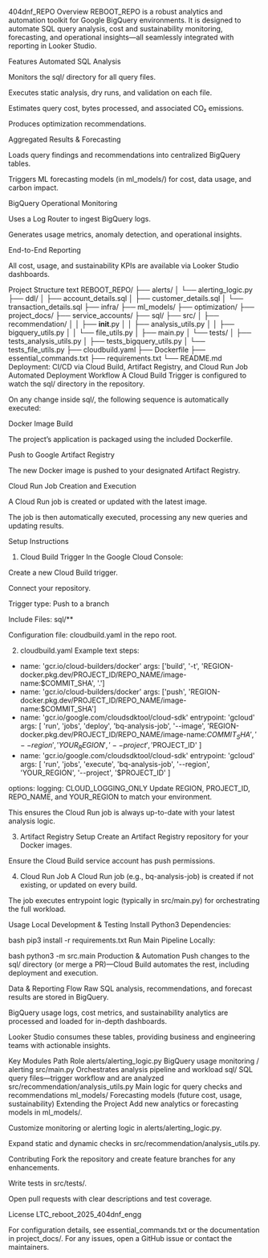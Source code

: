 404dnf_REPO
Overview
REBOOT_REPO is a robust analytics and automation toolkit for Google BigQuery environments. It is designed to automate SQL query analysis, cost and sustainability monitoring, forecasting, and operational insights—all seamlessly integrated with reporting in Looker Studio.

Features
Automated SQL Analysis

Monitors the sql/ directory for all query files.

Executes static analysis, dry runs, and validation on each file.

Estimates query cost, bytes processed, and associated CO₂ emissions.

Produces optimization recommendations.

Aggregated Results & Forecasting

Loads query findings and recommendations into centralized BigQuery tables.

Triggers ML forecasting models (in ml_models/) for cost, data usage, and carbon impact.

BigQuery Operational Monitoring

Uses a Log Router to ingest BigQuery logs.

Generates usage metrics, anomaly detection, and operational insights.

End-to-End Reporting

All cost, usage, and sustainability KPIs are available via Looker Studio dashboards.

Project Structure
text
REBOOT_REPO/
├── alerts/
│   └── alerting_logic.py
├── ddl/
│   ├── account_details.sql
│   ├── customer_details.sql
│   └── transaction_details.sql
├── infra/
├── ml_models/
├── optimization/
├── project_docs/
├── service_accounts/
├── sql/
├── src/
│   ├── recommendation/
│   │   ├── __init__.py
│   │   ├── analysis_utils.py
│   │   ├── bigquery_utils.py
│   │   └── file_utils.py
│   ├── main.py
│   └── tests/
│       ├── tests_analysis_utils.py
│       ├── tests_bigquery_utils.py
│       └── tests_file_utils.py
├── cloudbuild.yaml
├── Dockerfile
├── essential_commands.txt
├── requirements.txt
└── README.md
Deployment: CI/CD via Cloud Build, Artifact Registry, and Cloud Run Job
Automated Deployment Workflow
A Cloud Build Trigger is configured to watch the sql/ directory in the repository.

On any change inside sql/, the following sequence is automatically executed:

Docker Image Build

The project’s application is packaged using the included Dockerfile.

Push to Google Artifact Registry

The new Docker image is pushed to your designated Artifact Registry.

Cloud Run Job Creation and Execution

A Cloud Run job is created or updated with the latest image.

The job is then automatically executed, processing any new queries and updating results.

Setup Instructions
1. Cloud Build Trigger
In the Google Cloud Console:

Create a new Cloud Build trigger.

Connect your repository.

Trigger type: Push to a branch

Include Files: sql/**

Configuration file: cloudbuild.yaml in the repo root.

2. cloudbuild.yaml Example
text
steps:
  - name: 'gcr.io/cloud-builders/docker'
    args: ['build', '-t', 'REGION-docker.pkg.dev/PROJECT_ID/REPO_NAME/image-name:$COMMIT_SHA', '.']
  - name: 'gcr.io/cloud-builders/docker'
    args: ['push', 'REGION-docker.pkg.dev/PROJECT_ID/REPO_NAME/image-name:$COMMIT_SHA']
  - name: 'gcr.io/google.com/cloudsdktool/cloud-sdk'
    entrypoint: 'gcloud'
    args:
      [
        'run', 'jobs', 'deploy', 'bq-analysis-job',
        '--image', 'REGION-docker.pkg.dev/PROJECT_ID/REPO_NAME/image-name:$COMMIT_SHA',
        '--region', 'YOUR_REGION',
        '--project', '$PROJECT_ID'
      ]
  - name: 'gcr.io/google.com/cloudsdktool/cloud-sdk'
    entrypoint: 'gcloud'
    args:
      [
        'run', 'jobs', 'execute', 'bq-analysis-job',
        '--region', 'YOUR_REGION',
        '--project', '$PROJECT_ID'
      ]

options:
  logging: CLOUD_LOGGING_ONLY
Update REGION, PROJECT_ID, REPO_NAME, and YOUR_REGION to match your environment.

This ensures the Cloud Run job is always up-to-date with your latest analysis logic.

3. Artifact Registry Setup
Create an Artifact Registry repository for your Docker images.

Ensure the Cloud Build service account has push permissions.

4. Cloud Run Job
A Cloud Run job (e.g., bq-analysis-job) is created if not existing, or updated on every build.

The job executes entrypoint logic (typically in src/main.py) for orchestrating the full workload.

Usage
Local Development & Testing
Install Python3 Dependencies:

bash
pip3 install -r requirements.txt
Run Main Pipeline Locally:

bash
python3 -m src.main
Production & Automation
Push changes to the sql/ directory (or merge a PR)—Cloud Build automates the rest, including deployment and execution.

Data & Reporting Flow
Raw SQL analysis, recommendations, and forecast results are stored in BigQuery.

BigQuery usage logs, cost metrics, and sustainability analytics are processed and loaded for in-depth dashboards.

Looker Studio consumes these tables, providing business and engineering teams with actionable insights.

Key Modules
Path	Role
alerts/alerting_logic.py	BigQuery usage monitoring / alerting
src/main.py	Orchestrates analysis pipeline and workload
sql/	SQL query files—trigger workflow and are analyzed
src/recommendation/analysis_utils.py	Main logic for query checks and recommendations
ml_models/	Forecasting models (future cost, usage, sustainability)
Extending the Project
Add new analytics or forecasting models in ml_models/.

Customize monitoring or alerting logic in alerts/alerting_logic.py.

Expand static and dynamic checks in src/recommendation/analysis_utils.py.

Contributing
Fork the repository and create feature branches for any enhancements.

Write tests in src/tests/.

Open pull requests with clear descriptions and test coverage.

License
LTC_reboot_2025_404dnf_engg

For configuration details, see essential_commands.txt or the documentation in project_docs/. For any issues, open a GitHub issue or contact the maintainers.